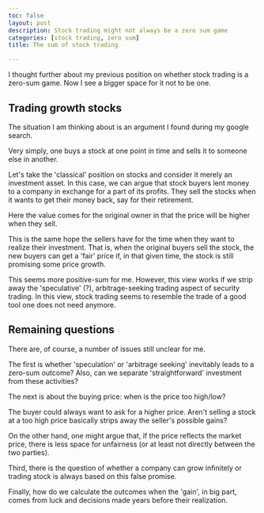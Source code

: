 ```yaml
---
toc: false
layout: post
description: Stock trading might not always be a zero sum game
categories: [stock trading, zero sum]
title: The sum of stock trading

---
```

I thought further about my previous position on whether stock trading is a zero-sum game. Now I see a bigger space for it not to be one.

## Trading growth stocks

The situation I am thinking about is an argument I found during my google search.

Very simply, one buys a stock at one point in time and sells it to someone else in another.

Let's take the 'classical' position on stocks and consider it merely an investment asset. In this case, we can argue that stock buyers lent money to a company in exchange for a part of its profits. They sell the stocks when it wants to get their money back, say for their retirement.

Here the value comes for the original owner in that the price will be higher when they sell.

This is the same hope the sellers have for the time when they want to realize their investment. That is, when the original buyers sell the stock, the new buyers can get a 'fair' price if, in that given time, the stock is still promising some price growth.

This seems more positive-sum for me. However, this view works if we strip away the 'speculative' (?), arbitrage-seeking trading aspect of security trading. In this view, stock trading seems to resemble the trade of a good tool one does not need anymore.

## Remaining questions

There are, of course, a number of issues still unclear for me.

The first is whether 'speculation' or 'arbitrage seeking' inevitably leads to a zero-sum outcome? Also, can we separate 'straightforward' investment from these activities?

The next is about the buying price: when is the price too high/low?

The buyer could always want to ask for a higher price. Aren't selling a stock at a too high price basically strips away the seller's possible gains?  

On the other hand, one might argue that, if the price reflects the market price, there is less space for unfairness (or at least not directly between the two parties).

Third, there is the question of whether a company can grow infinitely or trading stock is always based on this false promise. 

Finally, how do we calculate the outcomes when the 'gain', in big part, comes from luck and decisions made years before their realization.
